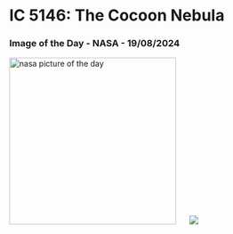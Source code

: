 # IC 5146: The Cocoon Nebula
### Image of the Day - NASA - 19/08/2024
<img src="https://apod.nasa.gov/apod/image/2408/Cocoon_Ventura_960.jpg" alt="nasa picture of the day" width="300"/>&nbsp; &nbsp; &nbsp; <img src="https://github-readme-streak-stats.herokuapp.com/?user=tempo-riz&theme=synthwave" >
 
 
 
 
 
 

